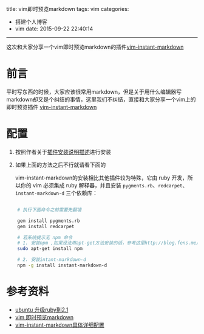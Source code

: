 title: vim即时预览markdown
tags: vim
categories:
  - 搭建个人博客 
  - vim
date: 2015-09-22 22:40:14
---
这次和大家分享一个vim即时预览markdown的插件[vim-instant-markdown](https://github.com/suan/vim-instant-markdown)
<!--more-->

# 前言 
平时写东西的时候，大家应该很常用markdown，但是关于用什么编辑器写markdown却又是个纠结的事情，这里我们不纠结，直接和大家分享一个vim上的即时预览插件 [vim-instant-markdown](https://github.com/suan/vim-instant-markdown)

# 配置
1. 按照作者关于[插件安装说明描述](https://github.com/suan/vim-instant-markdown#installation)进行安装
2. 如果上面的方法之后不行就请看下面的

    vim-instant-markdown的安装相比其他插件较为特殊，它由 ruby 开发，所以你的 vim 必须集成 ruby 解释器，并且安装 ``pygments.rb``、``redcarpet``、``instant-markdown-d`` 三个依赖库：

```bash

    # 执行下面命令之前需要先翻墙

    gem install pygments.rb
    gem install redcarpet

    # 若系统提示无 npm 命令
    # 1. 安装npm ,如果没法用apt-get方法安装的话，参考这里http://blog.fens.me/nodejs-enviroment/
    sudo apt-get install npm

    # 2. 安装intant-markdown-d
    npm -g install instant-markdown-d

```

# 参考资料
* [ubuntu 升级ruby到2.1](http://my.oschina.net/fxhover/blog/382634)
* [vim 即时预览markdown](http://treelib.com/book-detail-id-48-aid-2914.html)
* [vim-instant-markdown具体详细配置](http://guqian110.github.io/pages/2015/02/01/learning_vim_markdown.html)
